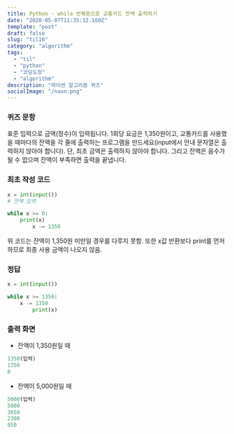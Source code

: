 ```yaml
---
title: Python - while 반복문으로 교통카드 잔액 출력하기
date: "2020-05-07T11:35:32.160Z"
template: "post"
draft: false
slug: "til16"
category: "algorithm"
tags:
  - "til"
  - "python"
  - "코딩도장"
  - "algorithm"
description: "파이썬 알고리즘 퀴즈"
socialImage: "/naon.png"
---
```


### 퀴즈 문항
표준 입력으로 금액(정수)이 입력됩니다. 1회당 요금은 1,350원이고, 교통카드를 사용했을 때마다의 잔액을 각 줄에 출력하는 프로그램을 만드세요(input에서 안내 문자열은 출력하지 않아야 합니다). 단, 최초 금액은 출력하지 않아야 합니다. 그리고 잔액은 음수가 될 수 없으며 잔액이 부족하면 출력을 끝냅니다.

### 최초 작성 코드
```python
x = int(input())
# 잔액 입력

while x >= 0:
    print(x)
        x -= 1350
```
위 코드는 잔액이 1,350원 미만일 경우를 다루지 못함. 또한 x값 반환보다 print를 먼저 하므로 최종 사용 금액이 나오지 않음.

### 정답
```python
x = int(input())

while x >= 1350:
    x -= 1350
        print(x)
```

### 출력 화면
- 잔액이 1,350원일 때
```python
1350(입력)
1350
0
```
- 잔액이 5,000원일 때
```python
5000(입력)
5000
3650
2300
950
```